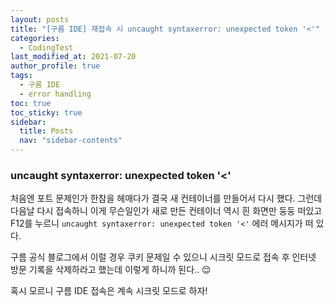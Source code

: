 ```yaml
---
layout: posts
title: "[구름 IDE] 재접속 시 uncaught syntaxerror: unexpected token '<'"
categories:
  - CodingTest
last_modified_at: 2021-07-20
author_profile: true
tags:
  - 구름 IDE
  - error handling
toc: true
toc_sticky: true
sidebar:
  title: Posts
  nav: "sidebar-contents"
---
```


### uncaught syntaxerror: unexpected token '<'

처음엔 포트 문제인가 한참을 헤매다가 결국 새 컨테이너를 만들어서 다시 했다. 그런데 다음날 다시 접속하니 이게 무슨일인가 새로 만든 컨테이너 역시 흰 화면만 둥둥 떠있고 F12를 누르니 ```uncaught syntaxerror: unexpected token '<'``` 에러 메시지가 떠 있다.

구름 공식 블로그에서 이럴 경우 쿠키 문제일 수 있으니 시크릿 모드로 접속 후 인터넷 방문 기록을 삭제하라고 했는데 이렇게 하니까 된다.. 😌

혹시 모르니 구름 IDE 접속은 계속 시크릿 모드로 하자!